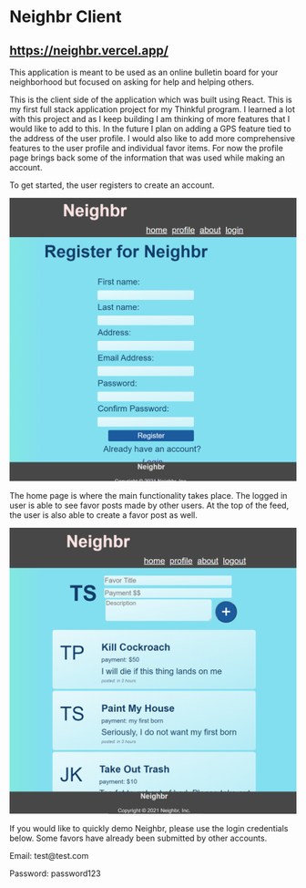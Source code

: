 #  Neighbr Client

## https://neighbr.vercel.app/


<p>This application is meant to be used as an online bulletin board for your neighborhood but focused on asking for help and helping others.
</p>

<p>
This is the client side of the application which was built using React. This is my first full stack application project for my Thinkful program. I learned a lot with this project and as I keep building I am thinking of more features that I would like to add to this. In the future I plan on adding a GPS feature tied to the address of the user profile. I would also like to add more comprehensive features to the user profile and individual favor items. For now the profile page brings back some of the information that was used while making an account.
</p>


<p>
To get started, the user registers to create an account.
</p>
<img src="public\images\register-desk.png" />

<p>
The home page is where the main functionality takes place. The logged in user is able to see favor posts made by other users. At the top of the feed, the user is also able to create a favor post as well. 
</p>
<img src="public\images\home-desk.png" />

<p>If you would like to quickly demo Neighbr, please use the login credentials below. Some favors have already been submitted by other accounts.</p>
<p>Email: test@test.com</p>
<p>Password: password123</p>